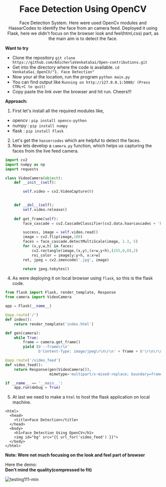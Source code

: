 <h1 align="center">Face Detection Using OpenCV</h1>   
<p align="center">Face Detection System. Here were used OpenCv modules and HaasarCodes to identify the face from an camera feed. Deployed it using Flask, here we didn't focus on the browser look and feel(html,css) part, as the main aim is to detect the face.</p>

**Want to try**
-  Clone the repository `git clone https://github.com/AdicherlaVenkataSai/Open-contributions.git`
-  Get into the directory where the code is available. `cd VenkataSai_OpenCV/"1. Face Detection"`
-  Now your at the location, run the program `python main.py`
-  You can find output like `Running on http://127.0.0.1:5000/ (Press CTRL+C to quit)`
-  Copy paste the link over the browser and hit run.  Cheers!!! 

**Approach:**     
1. First let's install all the required modules like,
-  opencv : `pip install opencv-python`
-  numpy  : `pip install numpy`
-  flask  : `pip install Flask`
2. Let's get the `hassercodes` which are helpful to detect the faces.
3. Now lets develop a `camera.py` function, which helps us capturing the faces from the live feed camera.
```python
import cv2
import numpy as np
import requests

class VideoCamera(object):
    def __init__(self):

        self.video = cv2.VideoCapture(0)

    
    def __del__(self):
        self.video.release()
    
    def get_frame(self):
        face_cascade = cv2.CascadeClassifier(cv2.data.haarcascades + 'haarcascade_frontalface_default.xml')

        success, image = self.video.read()
        image = cv2.flip(image,180)
        faces = face_cascade.detectMultiScale(image, 1.3, 5)
        for (x,y,w,h) in faces:
            cv2.rectangle(image,(x,y),(x+w,y+h),(255,0,0),2)
            roi_color = image[y:y+h, x:x+w]
        ret, jpeg = cv2.imencode('.jpg', image)

        return jpeg.tobytes()

```
4. As were deploying it on local browser using `flask`, so this is the flask code.
```python
from flask import Flask, render_template, Response
from camera import VideoCamera

app = Flask(__name__)

@app.route('/')
def index():
    return render_template('index.html')

def gen(camera):
    while True:
        frame = camera.get_frame()
        yield (b'--frame\r\n'
               b'Content-Type: image/jpeg\r\n\r\n' + frame + b'\r\n\r\n')

@app.route('/video_feed')
def video_feed():
    return Response(gen(VideoCamera()),
                    mimetype='multipart/x-mixed-replace; boundary=frame')

if __name__ == '__main__':
    app.run(debug = True)

```
5. At last we need to make a `html` to host the flask application on local machine.
```
<html>
  <head>
    <title>Face Detection</title>
  </head>
  <body>
    <h1>Face Detection Using OpenCV</h1>
    <img id="bg" src="{{ url_for('video_feed') }}">
  </body>
</html>
```
**Note: Were not much focusing on the look and feel part of browser**


Here the demo:    
**Don't mind the quality(compressed to fit)**

![testing111-min](https://user-images.githubusercontent.com/26376075/93674954-68181280-fac9-11ea-9334-bc0765f2389c.gif)
